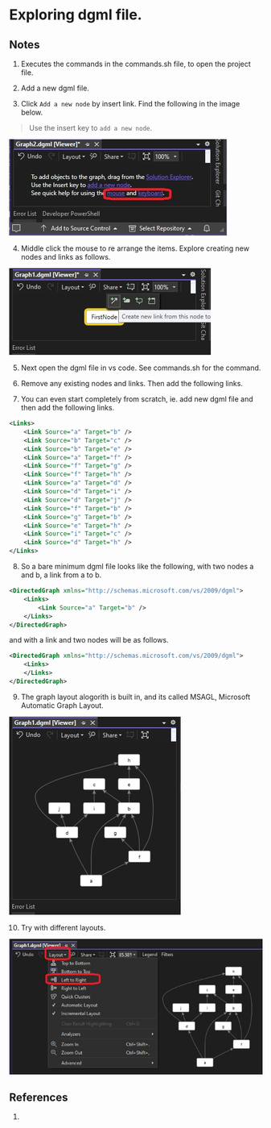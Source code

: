# Exploring dgml file.

## Notes
1. Executes the commands in the commands.sh file, to open the project file.

2. Add a new dgml file.

3. Click `Add a new node` by insert link. Find the following in the image below. 

> Use the insert key to `add a new node`.

![Add new node](54_50_TheBlankNewDgml.jpg)

4. Middle click the mouse to re arrange the items. Explore creating new nodes and links as follows.

![New Links and Nodes](55_50_HoverOverTheFistNode.jpg)

5. Next open the dgml file in vs code. See commands.sh for the command. 

6. Remove any existing nodes and links. Then add the following links. 

7. You can even start completely from scratch, ie. add new dgml file and then add the following links.

```xml
<Links>
    <Link Source="a" Target="b" />
    <Link Source="b" Target="c" />    
    <Link Source="b" Target="e" />    
    <Link Source="a" Target="f" />    
    <Link Source="f" Target="g" />    
    <Link Source="f" Target="h" />    
    <Link Source="a" Target="d" />    
    <Link Source="d" Target="i" />    
    <Link Source="d" Target="j" />
    <Link Source="f" Target="b" />
    <Link Source="g" Target="b" />    
    <Link Source="e" Target="h" />    
    <Link Source="i" Target="c" />    
    <Link Source="d" Target="h" />
</Links> 
```

8. So a bare minimum dgml file looks like the following, with two nodes a and b, a link from a to b.

```xml
<DirectedGraph xmlns="http://schemas.microsoft.com/vs/2009/dgml">
    <Links>
        <Link Source="a" Target="b" />
    </Links>
</DirectedGraph>
```

and with a link and two nodes will be as follows.

```xml
<DirectedGraph xmlns="http://schemas.microsoft.com/vs/2009/dgml">
    <Links>
    </Links>
</DirectedGraph>
```

9. The graph layout alogorith is built in, and its called MSAGL, Microsoft Automatic Graph Layout. 

![Built in Algo](56_50_Layout_with_BuiltIn_Algo.jpg)

10. Try with different layouts.

![Different Layouts available](57_50_Different_Layouts.jpg)

## References
1. 
